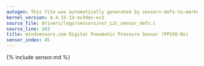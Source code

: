 ```yaml
---
autogen: This file was automatically generated by sensors-defs-to-markdown.py
kernel_version: 4.4.15-13-ev3dev-ev3
source_file: drivers/lego/sensors/nxt_i2c_sensor_defs.c
source_line: 343
title: mindsensors.com Digital Pneumatic Pressure Sensor (PPS58-Nx)
sensor_index: 45
---
```


{% include sensor.md %}

